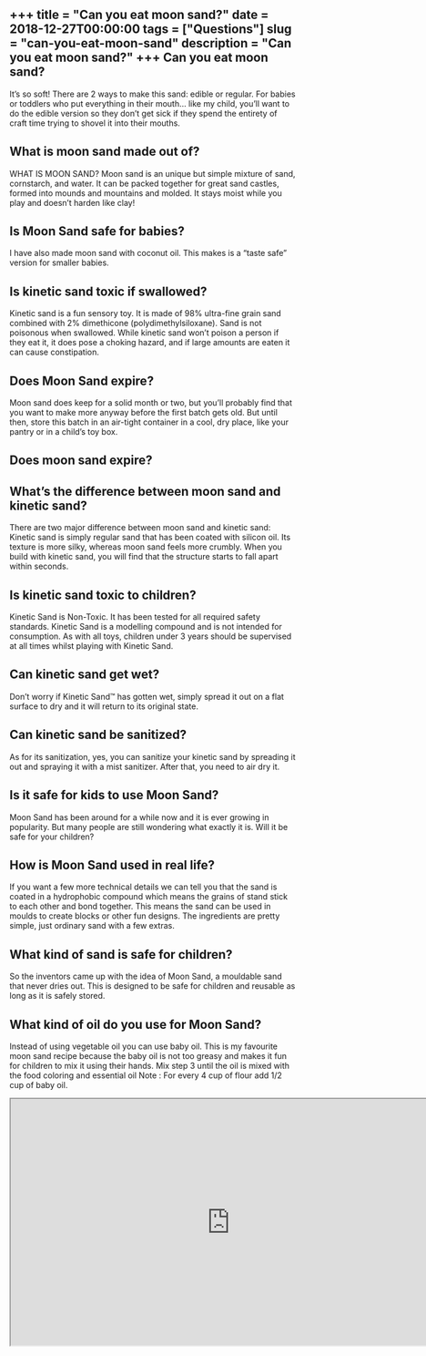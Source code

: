 +++
title = "Can you eat moon sand?"
date = 2018-12-27T00:00:00
tags = ["Questions"]
slug = "can-you-eat-moon-sand"
description = "Can you eat moon sand?"
+++
Can you eat moon sand?
----------------------

It’s so soft! There are 2 ways to make this sand: edible or regular. For babies or toddlers who put everything in their mouth… like my child, you’ll want to do the edible version so they don’t get sick if they spend the entirety of craft time trying to shovel it into their mouths.

What is moon sand made out of?
------------------------------

WHAT IS MOON SAND? Moon sand is an unique but simple mixture of sand, cornstarch, and water. It can be packed together for great sand castles, formed into mounds and mountains and molded. It stays moist while you play and doesn’t harden like clay!

Is Moon Sand safe for babies?
-----------------------------

I have also made moon sand with coconut oil. This makes is a “taste safe” version for smaller babies.

Is kinetic sand toxic if swallowed?
-----------------------------------

Kinetic sand is a fun sensory toy. It is made of 98% ultra-fine grain sand combined with 2% dimethicone (polydimethylsiloxane). Sand is not poisonous when swallowed. While kinetic sand won’t poison a person if they eat it, it does pose a choking hazard, and if large amounts are eaten it can cause constipation.

Does Moon Sand expire?
----------------------

Moon sand does keep for a solid month or two, but you’ll probably find that you want to make more anyway before the first batch gets old. But until then, store this batch in an air-tight container in a cool, dry place, like your pantry or in a child’s toy box.

Does moon sand expire?
----------------------

What’s the difference between moon sand and kinetic sand?
---------------------------------------------------------

There are two major difference between moon sand and kinetic sand: Kinetic sand is simply regular sand that has been coated with silicon oil. Its texture is more silky, whereas moon sand feels more crumbly. When you build with kinetic sand, you will find that the structure starts to fall apart within seconds.

Is kinetic sand toxic to children?
----------------------------------

Kinetic Sand is Non-Toxic. It has been tested for all required safety standards. Kinetic Sand is a modelling compound and is not intended for consumption. As with all toys, children under 3 years should be supervised at all times whilst playing with Kinetic Sand.

Can kinetic sand get wet?
-------------------------

Don’t worry if Kinetic Sand™ has gotten wet, simply spread it out on a flat surface to dry and it will return to its original state.

Can kinetic sand be sanitized?
------------------------------

As for its sanitization, yes, you can sanitize your kinetic sand by spreading it out and spraying it with a mist sanitizer. After that, you need to air dry it.

Is it safe for kids to use Moon Sand?
-------------------------------------

Moon Sand has been around for a while now and it is ever growing in popularity. But many people are still wondering what exactly it is. Will it be safe for your children?

How is Moon Sand used in real life?
-----------------------------------

If you want a few more technical details we can tell you that the sand is coated in a hydrophobic compound which means the grains of stand stick to each other and bond together. This means the sand can be used in moulds to create blocks or other fun designs. The ingredients are pretty simple, just ordinary sand with a few extras.

What kind of sand is safe for children?
---------------------------------------

So the inventors came up with the idea of Moon Sand, a mouldable sand that never dries out. This is designed to be safe for children and reusable as long as it is safely stored.

What kind of oil do you use for Moon Sand?
------------------------------------------

Instead of using vegetable oil you can use baby oil. This is my favourite moon sand recipe because the baby oil is not too greasy and makes it fun for children to mix it using their hands. Mix step 3 until the oil is mixed with the food coloring and essential oil Note : For every 4 cup of flour add 1/2 cup of baby oil.

<iframe allow="accelerometer; autoplay; clipboard-write; encrypted-media; gyroscope; picture-in-picture" allowfullscreen="" class="__youtube_prefs__  epyt-is-override  no-lazyload" data-no-lazy="1" data-origheight="433" data-origwidth="770" data-skipgform_ajax_framebjll="" height="433" id="_ytid_36170" loading="lazy" src="https://www.youtube.com/embed/3KQXCQJQPOY?enablejsapi=1&autoplay=0&cc_load_policy=0&cc_lang_pref=&iv_load_policy=1&loop=0&modestbranding=0&rel=1&fs=1&playsinline=0&autohide=2&theme=dark&color=red&controls=1&" title="YouTube player" width="770"></iframe>